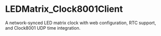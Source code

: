 # LEDMatrix_Clock8001Client
A network-synced LED matrix clock with web configuration, RTC support, and Clock8001 UDP time integration.
